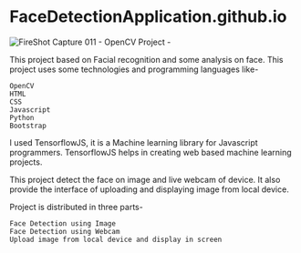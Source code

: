 # FaceDetectionApplication.github.io
![FireShot Capture 011 - OpenCV Project - ](https://user-images.githubusercontent.com/52392822/130013981-05289b10-444e-4f04-a0a8-7cd3143da17c.png)


This project based on Facial recognition and some analysis on face. This project uses some technologies and programming languages like-

    OpenCV
    HTML
    CSS
    Javascript
    Python
    Bootstrap

I used TensorflowJS, it is a Machine learning library for Javascript programmers. TensorflowJS helps in creating web based machine learning projects.

This project detect the face on image and live webcam of device. It also provide the interface of uploading and displaying image from local device. 

Project is distributed in three parts-

    Face Detection using Image
    Face Detection using Webcam
    Upload image from local device and display in screen
